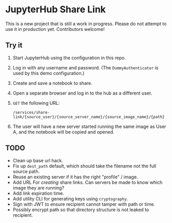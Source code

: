# JupyterHub Share Link

This is a new project that is still a work in progress. Please do not attempt to
use it in production yet. Contributors welcome!

## Try it

1. Start JupyterHub using the configuration in this repo.
2. Log in with any username and password. (The ``DummyAuthenticator`` is used by
   this demo configuration.)
3. Create and save a notebook to share.
4. Open a separate browser and log in to the hub as a different user.
5. ``GET`` the following URL:

   ```
   /services/share-link/{source_user}/{source_server_name}/{source_image_name}/{path}
   ```
6. The user will have a new server started running the same image as User A, and
   the notebook will be copied and opened.

## TODO

* Clean up base url hack.
* Fix up ``dest_path`` default, which should take the filename not the full
  source path.
* Reuse an existing server if it has the right "profile" / image.
* Add URL For *creating* share links. Can servers be made to know which image
  they are running?
* Add link expiration time.
* Add utility CLI for generating keys using ``cryptography``.
* Sign with JWT to ensure recipient cannot tamper with path or time.
* Possibly encrypt path so that directory structure is not leaked to recipient.
